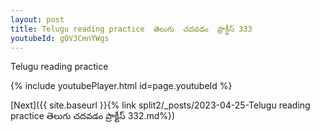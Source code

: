 ```yaml
---
layout: post
title: Telugu reading practice  తెలుగు  చదవడం  ప్రాక్టీస్ 333
youtubeId: gOV3CmnYWgs
---
```

 
 
Telugu reading practice
 
 
 
 
 


{% include youtubePlayer.html id=page.youtubeId %}
 
[Next]({{ site.baseurl }}{% link  split2/_posts/2023-04-25-Telugu reading practice  తెలుగు  చదవడం  ప్రాక్టీస్ 332.md%})
 
